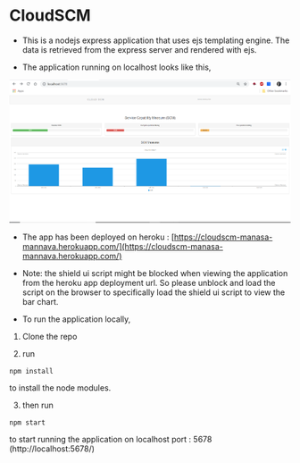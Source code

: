 # CloudSCM

* This is a nodejs express application that uses ejs templating engine. The data is retrieved from the express server and rendered with ejs.

* The application running on localhost looks like this,

![Cloud](https://github.com/mmannava/HTTP-VERBS-Req-Res/blob/master/Cloud.GIF)

* The app has been deployed on heroku : [https://cloudscm-manasa-mannava.herokuapp.com/](https://cloudscm-manasa-mannava.herokuapp.com/)

* Note: the shield ui script might be blocked when viewing the application from the heroku app deployment url. So please unblock and load the script on the browser to specifically load the shield ui script to view the bar chart.


* To run the application locally,

1) Clone the repo

2) run

```
npm install
```
to install the node modules.

3) then run 

```
npm start 
```
to start running the application on localhost port : 5678 (http://localhost:5678/)


